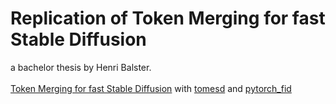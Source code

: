 # Replication of Token Merging for fast Stable Diffusion
a bachelor thesis by Henri Balster.\
\
[Token Merging for fast Stable Diffusion](https://arxiv.org/abs/2303.17604) with [tomesd](https://github.com/dbolya/tomesd) and [pytorch_fid](https://github.com/HNR1/pytorch_fid)
